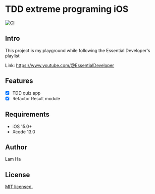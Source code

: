 # TDD extreme programing iOS

[![CI](https://github.com/HaLamUs/ios-tdd/actions/workflows/CI.yml/badge.svg)](https://github.com/HaLamUs/ios-tdd/actions/workflows/CI.yml)

## Intro

This project is my playground while following the Essential Developer's playlist


Link:
https://www.youtube.com/@EssentialDeveloper

## Features

- [x] TDD quiz app
- [x] Refactor Result module

## Requirements

- iOS 15.0+
- Xcode 13.0

## Author
Lam Ha

## License
[MIT licensed.](LICENSE)
